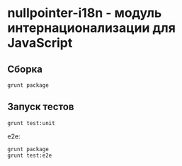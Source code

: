 nullpointer-i18n - модуль интернационализации для JavaScript
=========

Сборка
---------

    grunt package


Запуск тестов
-------------

    grunt test:unit

e2e:

    grunt package
    grunt test:e2e
